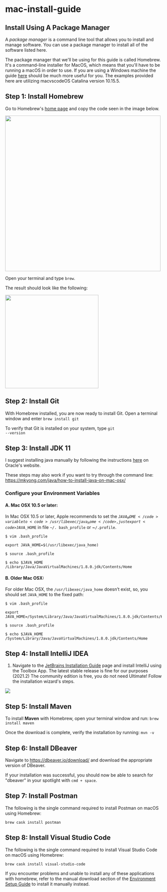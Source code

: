 # mac-install-guide

## Install Using A Package Manager

A *package manager* is a command line tool that allows you to install and manage software. You can use a package manager to install all of the software listed here.

The package manager that we'll be using for this guide is called Homebrew. It's a command-line installer for MacOS, which means that you'll have to be running a macOS in order to use. If you are using a Windows machine the guide [here](https://github.com/210614-JavaFS/Enviroment-Setup) should be much more useful for you. The examples provided here are utilizing macvscodeOS Catalina version 10.15.5.

## Step 1: Install Homebrew
Go to Homebrew's [home page](https://brew.sh/) and copy the code seen in the image below.

<img src="./images/brew-1.png" width="500"/>

Open your terminal and type <code>brew</code>.

The result should look like the following:

<img src="./images/brew-2.png" width="300"/>

## Step 2: Install Git

With Homebrew installed, you are now ready to install Git. Open a terminal window and enter <code>brew install git</code>

To verify that Git is installed on your system, type <code>git --version</code>

## Step 3: Install JDK 11

I suggest installing java manually by following the instructions [here](https://docs.oracle.com/en/java/javase/11/install/installation-jdk-macos.html#GUID-2FE451B0-9572-4E38-A1A5-568B77B146DE) on Oracle's website.  

These steps may also work if you want to try through the command line: https://mkyong.com/java/how-to-install-java-on-mac-osx/


### Configure your Environment Variables
#### A. Mac OSX 10.5 or later:
In Mac OSX 10.5 or later, Apple recommends to set the <code>$JAVA_HOME</code> variable to <code>/usr/libexec/java_home</code>, just export <code>$JAVA_HOME</code> in file <code>~/. bash_profile</code> or ~<code>/.profile</code>.

```code
$ vim .bash_profile

export JAVA_HOME=$(/usr/libexec/java_home)

$ source .bash_profile

$ echo $JAVA_HOME
/Library/Java/JavaVirtualMachines/1.8.0.jdk/Contents/Home
```

#### B. Older Mac OSX:
For older Mac OSX, the <code>/usr/libexec/java_home</code> doesn’t exist, so, you should set <code>JAVA_HOME</code> to the fixed path:

```code
$ vim .bash_profile

export JAVA_HOME=/System/Library/Java/JavaVirtualMachines/1.8.0.jdk/Contents/Home

$ source .bash_profile

$ echo $JAVA_HOME
/System/Library/Java/JavaVirtualMachines/1.8.0.jdk/Contents/Home
```

## Step 4:  Install IntelliJ IDEA

1. Navigate to the [JetBrains Installation Guide](https://www.jetbrains.com/help/idea/installation-guide.html) page and install IntelliJ using the Toolbox App. The latest stable release is fine for our purposes (2021.2) The community edition is free, you do not need Ultimate! Follow the installation wizard's steps. 

<img src="./images/intellij-start.png">  

## Step 5: Install Maven

To install **Maven** with Homebrew, open your terminal window and run: <code>brew install maven</code> 

Once the download is complete, verify the installation by running: <code>mvn -v</code>

## Step 6: Install DBeaver

Navigate to https://dbeaver.io/download/ and download the appropriate version of DBeaver.

If your installation was successful, you should now be able to search for "dbeaver" in your spotlight with <code>cmd + space</code>.

## Step 7: Install Postman

The following is the single command required to install Postman on macOS using Homebrew:

<code>brew cask install postman</code>

## Step 8: Install Visual Studio Code

The following is the single command required to install Visual Studio Code on macOS using Homebrew:

<code>brew cask install visual-studio-code</code>

If you encounter problems and unable to install any of these applications with homebrew, refer to the manual download section of the [Environment Setup Guide](https://github.com/220531-jwa/environment-setup-windows) to install it manually instead. 


